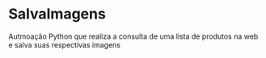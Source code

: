 # SalvaImagens
Autmoação Python que realiza a consulta de uma lista de produtos na web e salva suas respectivas imagens
